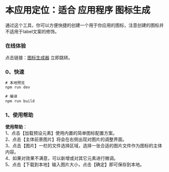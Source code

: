 # 本应用定位：适合 应用程序 图标生成

通过这个工具，你可以方便快捷的创建一个用于你应用的图标，注意创建的图标并不适用于label文案的修饰。

### 在线体验

点击链接：[图标生成器](https://test.microanswer.cn/iconcreater.html) 立即跳转。


### 0、快速

```cmd
# 本地预览
npm run dev

# 编译
npm run build
```

### 1、使用帮助

<b>使用帮助</b>：<br>
1、点击【加载预设元素】使用内置的简单图标配置方案。<br>
2、点击【主体前景图片】将会在右侧出现对图片的调整界面。<br>
3、点击【图片】一栏的文件选择区域，选择一张合适的图片文件作为图标的主体内容。<br>
4、如果对效果不满意，可以新增或对其它元素进行微调。<br>
5、点击【下载到本地】输入图片大小，点击【确定】即可保存到本地。
